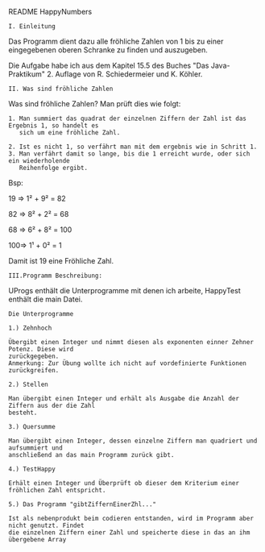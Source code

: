 README HappyNumbers

	I. Einleitung

Das Programm dient dazu alle fröhliche Zahlen von 1 bis zu einer eingegebenen oberen Schranke zu finden und auszugeben.

Die Aufgabe habe ich aus dem Kapitel 15.5 des Buches "Das Java-Praktikum" 2. Auflage von R. Schiedermeier und K. Köhler.

	II. Was sind fröhliche Zahlen

Was sind fröhliche Zahlen?
Man prüft dies wie folgt:
	
	1. Man summiert das quadrat der einzelnen Ziffern der Zahl ist das Ergebnis 1, so handelt es
	   sich um eine fröhliche Zahl.
	
	2. Ist es nicht 1, so verfährt man mit dem ergebnis wie in Schritt 1.
	3. Man verfährt damit so lange, bis die 1 erreicht wurde, oder sich ein wiederholende
	   Reihenfolge ergibt.

Bsp:

19 => 1² + 9² = 82

82 => 8² + 2² = 68

68 => 6² + 8² = 100

100=> 1¹ + 0² = 1

Damit ist 19 eine Fröhliche Zahl.


	III.Programm Beschreibung:

UProgs enthält die Unterprogramme mit denen ich arbeite, HappyTest enthält die main Datei.

	Die Unterprogramme

	1.) Zehnhoch
	
	Übergibt einen Integer und nimmt diesen als exponenten einner Zehner Potenz. Diese wird
	zurückgegeben.
	Anmerkung: Zur Übung wollte ich nicht auf vordefinierte Funktionen zurückgreifen.

	2.) Stellen

	Man übergibt einen Integer und erhält als Ausgabe die Anzahl der Ziffern aus der die Zahl
	besteht.

	3.) Quersumme

	Man übergibt einen Integer, dessen einzelne Ziffern man quadriert und aufsummiert und
	anschließend an das main Programm zurück gibt.

	4.) TestHappy

	Erhält einen Integer und Überprüft ob dieser dem Kriterium einer fröhlichen Zahl entspricht.

	5.) Das Programm "gibtZiffernEinerZhl..."

	Ist als nebenprodukt beim codieren entstanden, wird im Programm aber nicht genutzt. Findet 
	die einzelnen Ziffern einer Zahl und speicherte diese in das an ihm übergebene Array
	
